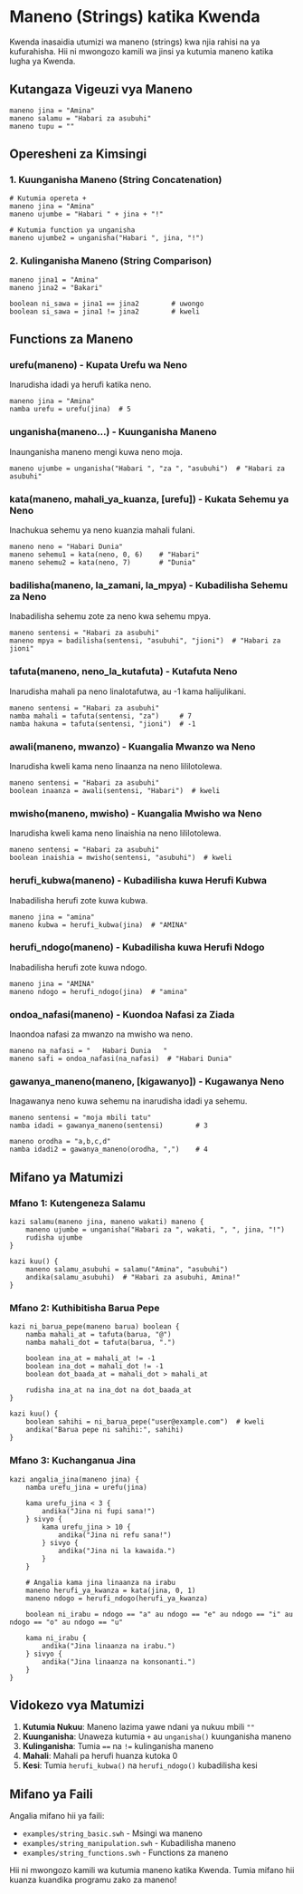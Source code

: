 # Maneno (Strings) katika Kwenda

Kwenda inasaidia utumizi wa maneno (strings) kwa njia rahisi na ya kufurahisha. Hii ni mwongozo kamili wa jinsi ya kutumia maneno katika lugha ya Kwenda.

## Kutangaza Vigeuzi vya Maneno

```kwenda
maneno jina = "Amina"
maneno salamu = "Habari za asubuhi"
maneno tupu = ""
```

## Operesheni za Kimsingi

### 1. Kuunganisha Maneno (String Concatenation)

```kwenda
# Kutumia opereta +
maneno jina = "Amina"
maneno ujumbe = "Habari " + jina + "!"

# Kutumia function ya unganisha
maneno ujumbe2 = unganisha("Habari ", jina, "!")
```

### 2. Kulinganisha Maneno (String Comparison)

```kwenda
maneno jina1 = "Amina"
maneno jina2 = "Bakari"

boolean ni_sawa = jina1 == jina2        # uwongo
boolean si_sawa = jina1 != jina2        # kweli
```

## Functions za Maneno

### urefu(maneno) - Kupata Urefu wa Neno

Inarudisha idadi ya herufi katika neno.

```kwenda
maneno jina = "Amina"
namba urefu = urefu(jina)  # 5
```

### unganisha(maneno...) - Kuunganisha Maneno

Inaunganisha maneno mengi kuwa neno moja.

```kwenda
maneno ujumbe = unganisha("Habari ", "za ", "asubuhi")  # "Habari za asubuhi"
```

### kata(maneno, mahali_ya_kuanza, [urefu]) - Kukata Sehemu ya Neno

Inachukua sehemu ya neno kuanzia mahali fulani.

```kwenda
maneno neno = "Habari Dunia"
maneno sehemu1 = kata(neno, 0, 6)    # "Habari"
maneno sehemu2 = kata(neno, 7)       # "Dunia"
```

### badilisha(maneno, la_zamani, la_mpya) - Kubadilisha Sehemu za Neno

Inabadilisha sehemu zote za neno kwa sehemu mpya.

```kwenda
maneno sentensi = "Habari za asubuhi"
maneno mpya = badilisha(sentensi, "asubuhi", "jioni")  # "Habari za jioni"
```

### tafuta(maneno, neno_la_kutafuta) - Kutafuta Neno

Inarudisha mahali pa neno linalotafutwa, au -1 kama halijulikani.

```kwenda
maneno sentensi = "Habari za asubuhi"
namba mahali = tafuta(sentensi, "za")     # 7
namba hakuna = tafuta(sentensi, "jioni")  # -1
```

### awali(maneno, mwanzo) - Kuangalia Mwanzo wa Neno

Inarudisha kweli kama neno linaanza na neno lililotolewa.

```kwenda
maneno sentensi = "Habari za asubuhi"
boolean inaanza = awali(sentensi, "Habari")  # kweli
```

### mwisho(maneno, mwisho) - Kuangalia Mwisho wa Neno

Inarudisha kweli kama neno linaishia na neno lililotolewa.

```kwenda
maneno sentensi = "Habari za asubuhi"
boolean inaishia = mwisho(sentensi, "asubuhi")  # kweli
```

### herufi_kubwa(maneno) - Kubadilisha kuwa Herufi Kubwa

Inabadilisha herufi zote kuwa kubwa.

```kwenda
maneno jina = "amina"
maneno kubwa = herufi_kubwa(jina)  # "AMINA"
```

### herufi_ndogo(maneno) - Kubadilisha kuwa Herufi Ndogo

Inabadilisha herufi zote kuwa ndogo.

```kwenda
maneno jina = "AMINA"
maneno ndogo = herufi_ndogo(jina)  # "amina"
```

### ondoa_nafasi(maneno) - Kuondoa Nafasi za Ziada

Inaondoa nafasi za mwanzo na mwisho wa neno.

```kwenda
maneno na_nafasi = "   Habari Dunia   "
maneno safi = ondoa_nafasi(na_nafasi)  # "Habari Dunia"
```

### gawanya_maneno(maneno, [kigawanyo]) - Kugawanya Neno

Inagawanya neno kuwa sehemu na inarudisha idadi ya sehemu.

```kwenda
maneno sentensi = "moja mbili tatu"
namba idadi = gawanya_maneno(sentensi)        # 3

maneno orodha = "a,b,c,d"
namba idadi2 = gawanya_maneno(orodha, ",")    # 4
```

## Mifano ya Matumizi

### Mfano 1: Kutengeneza Salamu

```kwenda
kazi salamu(maneno jina, maneno wakati) maneno {
    maneno ujumbe = unganisha("Habari za ", wakati, ", ", jina, "!")
    rudisha ujumbe
}

kazi kuu() {
    maneno salamu_asubuhi = salamu("Amina", "asubuhi")
    andika(salamu_asubuhi)  # "Habari za asubuhi, Amina!"
}
```

### Mfano 2: Kuthibitisha Barua Pepe

```kwenda
kazi ni_barua_pepe(maneno barua) boolean {
    namba mahali_at = tafuta(barua, "@")
    namba mahali_dot = tafuta(barua, ".")
    
    boolean ina_at = mahali_at != -1
    boolean ina_dot = mahali_dot != -1
    boolean dot_baada_at = mahali_dot > mahali_at
    
    rudisha ina_at na ina_dot na dot_baada_at
}

kazi kuu() {
    boolean sahihi = ni_barua_pepe("user@example.com")  # kweli
    andika("Barua pepe ni sahihi:", sahihi)
}
```

### Mfano 3: Kuchanganua Jina

```kwenda
kazi angalia_jina(maneno jina) {
    namba urefu_jina = urefu(jina)
    
    kama urefu_jina < 3 {
        andika("Jina ni fupi sana!")
    } sivyo {
        kama urefu_jina > 10 {
            andika("Jina ni refu sana!")
        } sivyo {
            andika("Jina ni la kawaida.")
        }
    }
    
    # Angalia kama jina linaanza na irabu
    maneno herufi_ya_kwanza = kata(jina, 0, 1)
    maneno ndogo = herufi_ndogo(herufi_ya_kwanza)
    
    boolean ni_irabu = ndogo == "a" au ndogo == "e" au ndogo == "i" au ndogo == "o" au ndogo == "u"
    
    kama ni_irabu {
        andika("Jina linaanza na irabu.")
    } sivyo {
        andika("Jina linaanza na konsonanti.")
    }
}
```

## Vidokezo vya Matumizi

1. **Kutumia Nukuu**: Maneno lazima yawe ndani ya nukuu mbili `""`
2. **Kuunganisha**: Unaweza kutumia `+` au `unganisha()` kuunganisha maneno
3. **Kulinganisha**: Tumia `==` na `!=` kulinganisha maneno
4. **Mahali**: Mahali pa herufi huanza kutoka 0
5. **Kesi**: Tumia `herufi_kubwa()` na `herufi_ndogo()` kubadilisha kesi

## Mifano ya Faili

Angalia mifano hii ya faili:
- `examples/string_basic.swh` - Msingi wa maneno
- `examples/string_manipulation.swh` - Kubadilisha maneno
- `examples/string_functions.swh` - Functions za maneno

Hii ni mwongozo kamili wa kutumia maneno katika Kwenda. Tumia mifano hii kuanza kuandika programu zako za maneno!